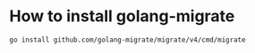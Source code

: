 # How to install golang-migrate

```
go install github.com/golang-migrate/migrate/v4/cmd/migrate
```
